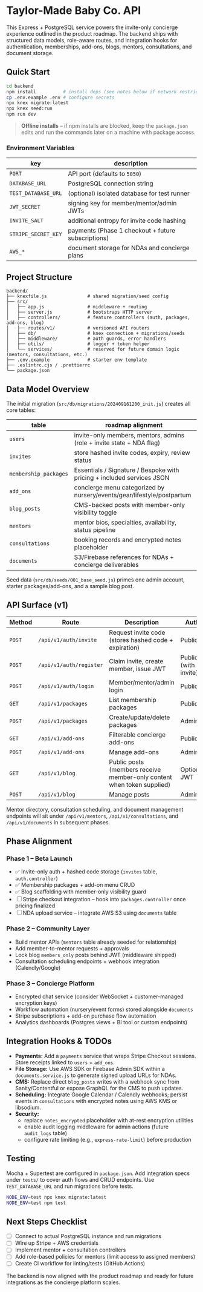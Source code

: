 # Taylor-Made Baby Co. API

This Express + PostgreSQL service powers the invite-only concierge experience outlined in the product roadmap. The backend ships with structured data models, role-aware routes, and integration hooks for authentication, memberships, add-ons, blogs, mentors, consultations, and document storage.

## Quick Start

```bash
cd backend
npm install          # install deps (see notes below if network restricted)
cp .env.example .env # configure secrets
npx knex migrate:latest
npx knex seed:run
npm run dev
```

> **Offline installs** – if npm installs are blocked, keep the `package.json` edits and run the commands later on a machine with package access.

### Environment Variables

| key | description |
| --- | --- |
| `PORT` | API port (defaults to `5050`) |
| `DATABASE_URL` | PostgreSQL connection string |
| `TEST_DATABASE_URL` | (optional) isolated database for test runner |
| `JWT_SECRET` | signing key for member/mentor/admin JWTs |
| `INVITE_SALT` | additional entropy for invite code hashing |
| `STRIPE_SECRET_KEY` | payments (Phase 1 checkout + future subscriptions) |
| `AWS_*` | document storage for NDAs and concierge plans |

## Project Structure

```
backend/
├── knexfile.js               # shared migration/seed config
├── src/
│   ├── app.js                # middleware + routing
│   ├── server.js             # bootstraps HTTP server
│   ├── controllers/          # feature controllers (auth, packages, add-ons, blog)
│   ├── routes/v1/            # versioned API routers
│   ├── db/                   # knex connection + migrations/seeds
│   ├── middleware/           # auth guards, error handlers
│   ├── utils/                # logger + token helper
│   └── services/             # reserved for future domain logic (mentors, consultations, etc.)
├── .env.example              # starter env template
├── .eslintrc.cjs / .prettierrc
└── package.json
```

## Data Model Overview

The initial migration (`src/db/migrations/202409161200_init.js`) creates all core tables:

| table | roadmap alignment |
| ----- | ----------------- |
| `users` | invite-only members, mentors, admins (role + invite state + NDA flag) |
| `invites` | store hashed invite codes, expiry, review status |
| `membership_packages` | Essentials / Signature / Bespoke with pricing + included services JSON |
| `add_ons` | concierge menu categorized by nursery/events/gear/lifestyle/postpartum |
| `blog_posts` | CMS-backed posts with member-only visibility toggle |
| `mentors` | mentor bios, specialties, availability, status pipeline |
| `consultations` | booking records and encrypted notes placeholder |
| `documents` | S3/Firebase references for NDAs + concierge deliverables |

Seed data (`src/db/seeds/001_base_seed.js`) primes one admin account, starter packages/add-ons, and a sample blog post.

## API Surface (v1)

| Method | Route | Description | Auth |
| ------ | ----- | ----------- | ---- |
| `POST` | `/api/v1/auth/invite` | Request invite code (stores hashed code + expiration) | Public |
| `POST` | `/api/v1/auth/register` | Claim invite, create member, issue JWT | Public (with invite) |
| `POST` | `/api/v1/auth/login` | Member/mentor/admin login | Public |
| `GET` | `/api/v1/packages` | List membership packages | Public |
| `POST` | `/api/v1/packages` | Create/update/delete packages | Admin |
| `GET` | `/api/v1/add-ons` | Filterable concierge add-ons | Public |
| `POST` | `/api/v1/add-ons` | Manage add-ons | Admin |
| `GET` | `/api/v1/blog` | Public posts (members receive member-only content when token supplied) | Optional JWT |
| `POST` | `/api/v1/blog` | Manage posts | Admin |

Mentor directory, consultation scheduling, and document management endpoints will sit under `/api/v1/mentors`, `/api/v1/consultations`, and `/api/v1/documents` in subsequent phases.

## Phase Alignment

### Phase 1 – Beta Launch
- ✅ Invite-only auth + hashed code storage (`invites` table, `auth.controller`)
- ✅ Membership packages + add-on menu CRUD
- ✅ Blog scaffolding with member-only visibility guard
- ☐ Stripe checkout integration – hook into `packages.controller` once pricing finalized
- ☐ NDA upload service – integrate AWS S3 using `documents` table

### Phase 2 – Community Layer
- Build mentor APIs (`mentors` table already seeded for relationship)
- Add member-to-mentor requests + approvals
- Lock blog `members_only` posts behind JWT (middleware shipped)
- Consultation scheduling endpoints + webhook integration (Calendly/Google)

### Phase 3 – Concierge Platform
- Encrypted chat service (consider WebSocket + customer-managed encryption keys)
- Workflow automation (nursery/event forms) stored alongside `documents`
- Stripe subscriptions + add-on purchase flow automation
- Analytics dashboards (Postgres views + BI tool or custom endpoints)

## Integration Hooks & TODOs

- **Payments:** Add a `payments` service that wraps Stripe Checkout sessions. Store receipts linked to `users` + `add_ons`.
- **File Storage:** Use AWS SDK or Firebase Admin SDK within a `documents.service.js` to generate signed upload URLs for NDAs.
- **CMS:** Replace direct `blog_posts` writes with a webhook sync from Sanity/Contentful or expose GraphQL for the CMS to push updates.
- **Scheduling:** Integrate Google Calendar / Calendly webhooks; persist events in `consultations` with encrypted notes using AWS KMS or libsodium.
- **Security:**
  - replace `notes_encrypted` placeholder with at-rest encryption utilities
  - enable audit logging middleware for admin actions (future `audit_logs` table)
  - configure rate limiting (e.g., `express-rate-limit`) before production

## Testing

Mocha + Supertest are configured in `package.json`. Add integration specs under `tests/` to cover auth flows and CRUD endpoints. Use `TEST_DATABASE_URL` and run migrations before tests.

```bash
NODE_ENV=test npx knex migrate:latest
NODE_ENV=test npm test
```

## Next Steps Checklist

- [ ] Connect to actual PostgreSQL instance and run migrations
- [ ] Wire up Stripe + AWS credentials
- [ ] Implement mentor + consultation controllers
- [ ] Add role-based policies for mentors (limit access to assigned members)
- [ ] Create CI workflow for linting/tests (GitHub Actions)

The backend is now aligned with the product roadmap and ready for future integrations as the concierge platform scales.
